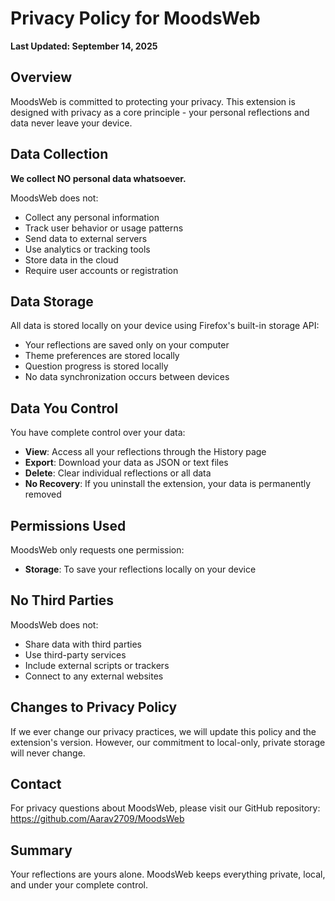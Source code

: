 # Privacy Policy for MoodsWeb

**Last Updated: September 14, 2025**

## Overview

MoodsWeb is committed to protecting your privacy. This extension is designed with privacy as a core principle - your personal reflections and data never leave your device.

## Data Collection

**We collect NO personal data whatsoever.**

MoodsWeb does not:

- Collect any personal information
- Track user behavior or usage patterns
- Send data to external servers
- Use analytics or tracking tools
- Store data in the cloud
- Require user accounts or registration

## Data Storage

All data is stored locally on your device using Firefox's built-in storage API:

- Your reflections are saved only on your computer
- Theme preferences are stored locally
- Question progress is stored locally
- No data synchronization occurs between devices

## Data You Control

You have complete control over your data:

- **View**: Access all your reflections through the History page
- **Export**: Download your data as JSON or text files
- **Delete**: Clear individual reflections or all data
- **No Recovery**: If you uninstall the extension, your data is permanently removed

## Permissions Used

MoodsWeb only requests one permission:

- **Storage**: To save your reflections locally on your device

## No Third Parties

MoodsWeb does not:

- Share data with third parties
- Use third-party services
- Include external scripts or trackers
- Connect to any external websites

## Changes to Privacy Policy

If we ever change our privacy practices, we will update this policy and the extension's version. However, our commitment to local-only, private storage will never change.

## Contact

For privacy questions about MoodsWeb, please visit our GitHub repository: https://github.com/Aarav2709/MoodsWeb

## Summary

Your reflections are yours alone. MoodsWeb keeps everything private, local, and under your complete control.
